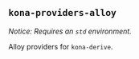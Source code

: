 ## `kona-providers-alloy`

_Notice: Requires an `std` environment._

Alloy providers for `kona-derive`.
